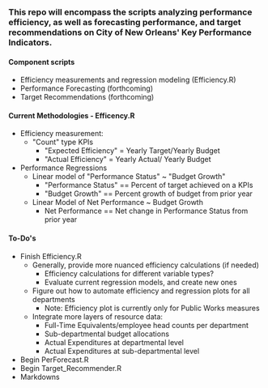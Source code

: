 ### This repo will encompass the scripts analyzing performance efficiency, as well as forecasting performance, and target recommendations on City of New Orleans' Key Performance Indicators.


#### Component scripts
* Efficiency measurements and regression modeling (Efficiency.R)
* Performance Forecasting (forthcoming)
* Target Recommendations (forthcoming)

#### Current Methodologies - Efficency.R
* Efficiency measurement:
  * "Count" type KPIs
    * "Expected Efficiency" = Yearly Target/Yearly Budget
    * "Actual Efficiency" = Yearly Actual/ Yearly Budget
* Performance Regressions
  * Linear model of "Performance Status" ~ "Budget Growth"
    * "Performance Status" == Percent of target achieved on a KPIs
    * "Budget Growth" == Percent growth of budget from prior year
  * Linear Model of Net Performance ~ Budget Growth
    * Net Performance == Net change in Performance Status from prior year


#### To-Do's
* Finish Efficiency.R
  * Generally, provide more nuanced efficiency calculations (if needed)
    * Efficiency calculations for different variable types?
    * Evaluate current regression models, and create new ones
  * Figure out how to automate efficiency and regression plots for all departments
    * Note: Efficiency plot is currently only for Public Works measures
  * Integrate more layers of resource data:
    * Full-Time Equivalents/employee head counts per department
    * Sub-departmental budget allocations
    * Actual Expenditures at departmental level
    * Actual Expenditures at sub-departmental level
* Begin PerForecast.R
* Begin Target_Recommender.R
* Markdowns

